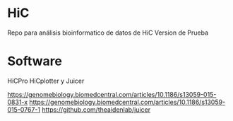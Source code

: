 # HiC

Repo para análisis bioinformatico de datos de HiC
Version de Prueba
# Software
HiCPro
HiCplotter
y Juicer

https://genomebiology.biomedcentral.com/articles/10.1186/s13059-015-0831-x
https://genomebiology.biomedcentral.com/articles/10.1186/s13059-015-0767-1
https://github.com/theaidenlab/juicer
